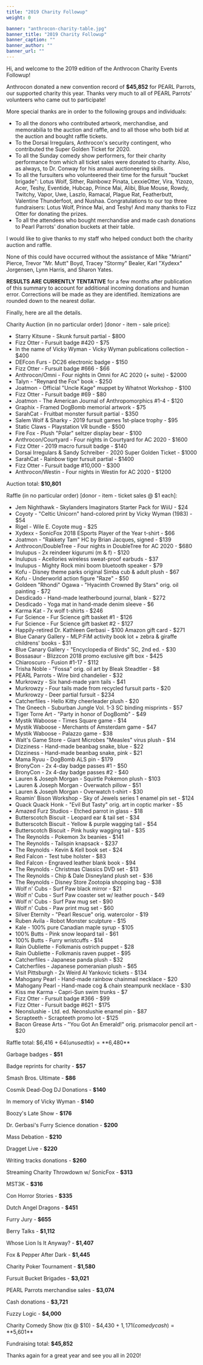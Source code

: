```yaml
---
title: "2019 Charity Followup"
weight: 0

banner: "anthrocon-charity-table.jpg"
banner_title: "2019 Charity Followup"
banner_caption: ""
banner_author: ""
banner_url: ""
---
```


Hi, and welcome to the 2019 edition of the Anthrocon Charity Events Followup!

Anthrocon donated a new convention record of **$45,852** for PEARL Parrots, our supported charity this year. Thanks very much to all of PEARL Parrots' volunteers who came out to participate!

More special thanks are in order to the following groups and individuals:

- To all the donors who contributed artwork, merchandise, and memorabilia to the auction and raffle, and to all those who both bid at the auction and bought raffle tickets.
- To the Dorsai Irregulars, Anthrocon's security contingent, who contributed the Super Golden Ticket for 2020.
- To all the Sunday comedy show performers, for their charity performance from which all ticket sales were donated to charity. Also, as always, to Dr. Conway for his annual auctioneering skills.
- To all the fursuiters who volunteered their time for the fursuit "bucket brigade": Lotus Wolf, Sither, Rainbowz Pinata, LexxieOtter, Vira, Yizozo, Acer, Teshy, Eventide, Hubcap, Prince Mai, Alibi, Blue Mouse, Rowdy, Twitchy, Vapor, Uwe, Laszlo, Ramacal, Plague Rat, Featherbutt, Valentine Thunderfoot, and Nushaa. Congratulations to our top three fundraisers: Lotus Wolf, Prince Mai, and Teshy!  And many thanks to Fizz Otter for donating the prizes.
- To all the attendees who bought merchandise and made cash donations to Pearl Parrots' donation buckets at their table.

I would like to give thanks to my staff who helped conduct both the charity auction and raffle.

None of this could have occurred without the assistance of Mike "Mrianti" Pierce, Trevor "Mr. Mutt" Boyd, Tracey "Stormy" Bealer, Karl "Xydexx" Jorgensen, Lynn Harris, and Sharon Yates.

**RESULTS ARE CURRENTLY TENTATIVE** for a few months after publication of this summary to account for additional incoming donations and human error. Corrections will be made as they are identified.  Itemizations are rounded down to the nearest dollar.

Finally, here are all the details.

Charity Auction (in no particular order) [donor - item - sale price]:

- Starry Kitsune - Skunk fursuit partial - $800
- Fizz Otter - Fursuit badge #420 - $75
- In the name of Vicky Wyman - Vicky Wyman publications collection - $400
- DEFcon Furs - DC26 electronic badge - $150
- Fizz Otter - Fursuit badge #666 - $66
- Anthrocon/Omni - Four nights in Omni for AC 2020 (+ suite) - $2000
- Talyn - "Reynard the Fox" book - $250
- Joatmon - Official "Uncle Kage" muppet by Whatnot Workshop - $100
- Fizz Otter - Fursuit badge #69 - $80
- Joatmon - The American Journal of Anthropomorphics #1-4 - $120
- Graphix - Framed DogBomb memorial artwork - $75
- SarahCat - Fruitbat monster fursuit partial - $350
- Salem Wolf & Sharky - 2019 fursuit games 1st-place trophy - $95
- Static Claws - Playstation VR bundle - $500
- Fire Fox - Plush "Polar" seltzer display bear - $100
- Anthrocon/Courtyard - Four nights in Courtyard for AC 2020 - $1600
- Fizz Otter - 2019 macro fursuit badge - $140
- Dorsai Irregulars & Sandy Schreiber - 2020 Super Golden Ticket - $1000
- SarahCat - Rainbow tiger fursuit partial - $1400
- Fizz Otter - Fursuit badge #10,000 - $300
- Anthrocon/Westin - Four nights in Westin for AC 2020 - $1200

Auction total: **$10,801**

Raffle (in no particular order) [donor - item - ticket sales @ $1 each]:

- Jem Nighthawk - Skylanders Imaginators Starter Pack for WiiU - $24
- Coyoty - "Celtic Unicorn" hand-colored print by Vicky Wyman (1983) - $54
- Rigel - Wile E. Coyote mug - $25
- Xydexx - SonicFox 2018 ESports Player of the Year t-shirt - $66
- Joatmon - "Rakkety Tam" HC by Brian Jacques, signed - $139
- Anthrocon/DoubleTree - Four nights in DoubleTree for AC 2020 - $680
- Inulupus - 2x reindeer kigurumi (m & f) - $120
- Inulupus - Acellories wireless sweat-proof earbuds - $37
- Inulupus - Mighty Rock mini boom bluetooth speaker - $79
- Kofu - Disney theme parks original Simba cub & adult plush - $67
- Kofu - Underworld action figure "Raze" - $50
- Goldeen "Rhondi" Ogawa - "Hyacinth Crowned By Stars" orig. oil painting - $72
- Desdicado - Hand-made leatherbound journal, blank - $272
- Desdicado - Yoga mat in hand-made denim sleeve - $6
- Karma Kat - 7x wolf t-shirts - $246
- Fur Science - Fur Science gift basket #1 - $126
- Fur Science - Fur Science gift basket #2 - $127
- Happily-retired Dr. Kathleen Gerbasi - $100 Amazon gift card - $271
- Blue Canary Gallery - MLP:FiM activity book lot + zebra & giraffe childrens' books - $31
- Blue Canary Gallery - "Encyclopedia of Birds" SC, 2nd ed. - $30
- Bossasaur - Blizzcon 2018 promo exclusive gift box - $425
- Chiaroscuro - Fusion #1-17 - $112
- Trisha Noble - "Fossa" orig. oil art by Bleak Steadtler - $8
- PEARL Parrots - Wire bird chandelier - $32
- Murkrowzy - Six hand-made yarn tails - $41
- Murkrowzy - Four tails made from recycled fursuit parts - $20
- Murkrowzy - Deer partial fursuit - $234
- Catcherfiles - Hello Kitty cheerleader plush - $20
- The Gneech - Suburban Jungle Vol. 1-3 SC binding misprints - $57
- Tiger Torre Art - "Party in honor of DogBomb" - $49
- Mystik Waboose - Times Square game - $14
- Mystik Waboose - Merchants of Amsterdam game - $47
- Mystik Waboose - Palazzo game - $38
- Walt's Game Store - Giant Microbes "Measles" virus plush - $14
- Dizziness - Hand-made beanbag snake, blue - $22
- Dizziness - Hand-made beanbag snake, pink - $21
- Mama Ryuu - DogBomb ALS pin - $179
- BronyCon - 2x 4-day badge passes #1 - $50
- BronyCon - 2x 4-day badge passes #2 - $40
- Lauren & Joseph Morgan - Squirtle Pokemon plush - $103
- Lauren & Joseph Morgan - Overwatch pillow - $51
- Lauren & Joseph Morgan - Overwatch t-shirt - $30
- Roamin' Bison Workshop - Sky of Jewels series 1 enamel pin set - $124
- Quack Quack Honk - "Evil But Tasty" orig. art in coptic marker - $5
- Amazed Furz Studios - Etched parrot in glass - $18
- Butterscotch Biscuit - Leopard ear & tail set - $34
- Butterscotch Biscuit - Yellow & purple wagging tail - $54
- Butterscotch Biscuit - Pink husky wagging tail - $35
- The Reynolds - Pokemon 3x beanies - $141
- The Reynolds - Tailspin knapsack - $237
- The Reynolds - Kevin & Kell book set - $24
- Red Falcon - Test tube holster - $83
- Red Falcon - Engraved leather blank book - $94
- The Reynolds - Christmas Classics DVD set - $13
- The Reynolds - Chip & Dale Disneyland plush set - $36
- The Reynolds - Disney Store Zootopia shopping bag - $38
- Wolf n' Cubs - Surf Paw black mirror - $21
- Wolf n' Cubs - Surf Paw coaster set w/ leather pouch - $49
- Wolf n' Cubs - Surf Paw mug set - $90
- Wolf n' Cubs - Paw print mug set - $60
- Silver Eternity - "Pearl Rescue" orig. watercolor - $19
- Ruben Avila - Robot Monster sculpture - $15
- Kale - 100% pure Canadian maple syrup - $105
- 100% Butts - Pink snow leopard tail - $61
- 100% Butts - Furry wristcuffs - $14
- Rain Oubliette - Folkmanis ostrich puppet - $28
- Rain Oubliette - Folkmanis raven puppet - $95
- Catcherfiles - Japanese panda plush - $32
- Catcherfiles - Japanese pomeranian plush - $65
- Visit Pittsburgh - 2x Weird Al Yankovic tickets - $134
- Mahogany Pearl - Hand-made rainbow chainmail necklace - $20
- Mahogany Pearl - Hand-made cog & chain steampunk necklace - $30
- Kiss me Karma - Capri-Sun swim trunks - $7
- Fizz Otter - Fursuit badge #366 - $99
- Fizz Otter - Fursuit badge #621 - $175
- Neonslushie - Ltd. ed. Neonslushie enamel pin - $87
- Scrapteeth - Scrapteeth promo lot - $125
- Bacon Grease Arts - "You Got An Emerald!" orig. prismacolor pencil art - $20

Raffle total: $6,416 + $64 (unused tix) = **$6,480**

Garbage badges - **$51**

Badge reprints for charity - **$57**

Smash Bros. Ultimate - **$86**

Cosmik Dead-Dog DJ Donations - **$140**

In memory of Vicky Wyman - **$140**

Boozy's Late Show - **$176**

Dr. Gerbasi's Furry Science donation - **$200**

Mass Debation - **$210**

Dragget Live - **$220**

Writing tracks donations - **$260**

Streaming Charity Throwdown w/ SonicFox - **$313**

MST3K - **$316**

Con Horror Stories - **$335**

Dutch Angel Dragons - **$451**

Furry Jury - **$655**

Berry Talks - **$1,112**

Whose Lion Is It Anyway? - **$1,407**

Fox & Pepper After Dark - **$1,445**

Charity Poker Tournament - **$1,580**

Fursuit Bucket Brigades - **$3,021**

PEARL Parrots merchandise sales - **$3,074**

Cash donations - **$3,721**

Fuzzy Logic - **$4,000**

Charity Comedy Show (tix @ $10) - $4,430 + $1,171 (comedy cash) = **$5,601**

Fundraising total: **$45,852**

Thanks again for a great year and see you all in 2020!
